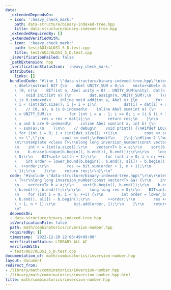 ```yaml
---
data:
  _extendedDependsOn:
  - icon: ':heavy_check_mark:'
    path: data-structure/binary-indexed-tree.hpp
    title: data-structure/binary-indexed-tree.hpp
  _extendedRequiredBy: []
  _extendedVerifiedWith:
  - icon: ':heavy_check_mark:'
    path: test/AOJ/ALDS1_5_D.test.cpp
    title: test/AOJ/ALDS1_5_D.test.cpp
  _isVerificationFailed: false
  _pathExtension: hpp
  _verificationStatusIcon: ':heavy_check_mark:'
  attributes:
    links: []
  bundledCode: "#line 1 \"data-structure/binary-indexed-tree.hpp\"\ntemplate <class\
    \ Abel>\nstruct BIT {\n    Abel UNITY_SUM = 0;\n    vector<Abel> dat;\n\n    //\
    \ [0, n)\n    BIT(int n, Abel unity = 0) : UNITY_SUM(unity), dat(n, unity) {}\n\
    \    void init(int n) {\n        dat.assign(n, UNITY_SUM);\n    }\n\n    // a\
    \ is 0-indexed\n    inline void add(int a, Abel x) {\n        for (int i = a;\
    \ i < (int)dat.size(); i |= i + 1)\n            dat[i] = dat[i] + x;\n    }\n\n\
    \    // [0, a), a is 0-indexed\n    inline Abel sum(int a) {\n        Abel res\
    \ = UNITY_SUM;\n        for (int i = a - 1; i >= 0; i = (i & (i + 1)) - 1)\n \
    \           res = res + dat[i];\n        return res;\n    }\n\n    // [a, b),\
    \ a and b are 0-indexed\n    inline Abel sum(int a, int b) {\n        return sum(b)\
    \ - sum(a);\n    }\n\n    // debug\n    void print() {\n#ifdef LOCAL\n       \
    \ for (int i = 0; i < (int)dat.size(); ++i)\n            cout << sum(i, i + 1)\
    \ << \",\";\n        cout << endl;\n#endif\n    }\n};\n#line 2 \"math/combinatorics/inversion-number.hpp\"\
    \n\r\ntemplate <class T>\r\nlong long inversion_number(const vector<T> &a) {\r\
    \n    int n = (int)a.size();\r\n    vector<T> b = a;\r\n    sort(b.begin(), b.end());\r\
    \n    b.erase(unique(b.begin(), b.end()), b.end());\r\n\r\n    long long res =\
    \ 0;\r\n    BIT<int> bit(n + 1);\r\n    for (int i = 0; i < n; ++i) {\r\n    \
    \    int order = lower_bound(b.begin(), b.end(), a[i]) - b.begin();\r\n      \
    \  ++order;\r\n        res += bit.sum(order + 1, n + 1);\r\n        bit.add(order,\
    \ 1);\r\n    }\r\n    return res;\r\n}\r\n"
  code: "#include \"data-structure/binary-indexed-tree.hpp\"\r\n\r\ntemplate <class\
    \ T>\r\nlong long inversion_number(const vector<T> &a) {\r\n    int n = (int)a.size();\r\
    \n    vector<T> b = a;\r\n    sort(b.begin(), b.end());\r\n    b.erase(unique(b.begin(),\
    \ b.end()), b.end());\r\n\r\n    long long res = 0;\r\n    BIT<int> bit(n + 1);\r\
    \n    for (int i = 0; i < n; ++i) {\r\n        int order = lower_bound(b.begin(),\
    \ b.end(), a[i]) - b.begin();\r\n        ++order;\r\n        res += bit.sum(order\
    \ + 1, n + 1);\r\n        bit.add(order, 1);\r\n    }\r\n    return res;\r\n}\r\
    \n"
  dependsOn:
  - data-structure/binary-indexed-tree.hpp
  isVerificationFile: false
  path: math/combinatorics/inversion-number.hpp
  requiredBy: []
  timestamp: '2022-12-20 22:08:49+09:00'
  verificationStatus: LIBRARY_ALL_AC
  verifiedWith:
  - test/AOJ/ALDS1_5_D.test.cpp
documentation_of: math/combinatorics/inversion-number.hpp
layout: document
redirect_from:
- /library/math/combinatorics/inversion-number.hpp
- /library/math/combinatorics/inversion-number.hpp.html
title: math/combinatorics/inversion-number.hpp
---
```

